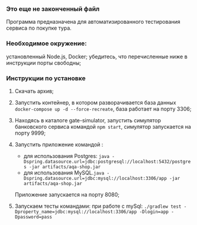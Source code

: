 ### Это еще  не законченный файл

Программа предназначена для автоматизированного тестирования сервиса по покупке тура. 

### Необходимое окружение: 
установленный Node.js, Docker; 
убедитесь, что перечисленные ниже в инструкции порты свободны; 

### Инструкции по установке 
1. Скачать архив;
1. Запустить контейнер, в котором разворачивается база данных `docker-compose up -d --force-recreate`, база работает на порту 3306;
1. Находясь в каталоге gate-simulator, запустить симулятор банковского сервиса командой `npm start`, симулятор запускается на порту 9999;  
1. Запустить приложение командой :
    * для использования Postgres: `java -Dspring.datasource.url=jdbc:postgresql://localhost:5432/postgres -jar artifacts/aqa-shop.jar` 
    * для использования MySQL.`java -Dspring.datasource.url=jdbc:mysql://localhost:3306/app -jar artifacts/aqa-shop.jar`  
    
   Приложение запускается на порту 8080; 
1. Запускаем тесты командами: 
    при работе с mySql: `./gradlew test -Dproperty_name=jdbc:mysql://localhost:3306/app -Dlogin=app -Dpassword=pass` 

